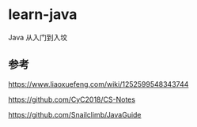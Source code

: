 # learn-java
Java 从入门到入坟

## 参考
https://www.liaoxuefeng.com/wiki/1252599548343744

https://github.com/CyC2018/CS-Notes

https://github.com/Snailclimb/JavaGuide

